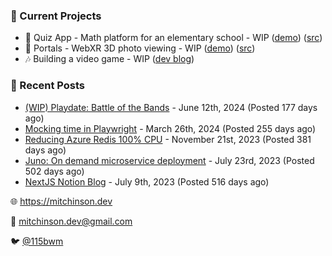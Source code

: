 ### 📌 Current Projects
- 📝 Quiz App - Math platform for an elementary school - WIP ([demo](https://quiz-staging.mitchinson.dev/)) ([src](https://github.com/bmitchinson/budget-entry))
- 📸 Portals - WebXR 3D photo viewing - WIP ([demo](https://portals.mitchinson.dev/)) ([src](https://github.com/bmitchinson/vr-jpg-viewer-webxr))
- 🎶 Building a video game - WIP ([dev blog](https://blog.mitchinson.dev/playdate-dev-one))

### 📝 Recent Posts

- [(WIP) Playdate: Battle of the Bands](https://blog.mitchinson.dev/playdate-dev-one) - June 12th, 2024 (Posted 177 days ago)
- [Mocking time in Playwright](https://blog.mitchinson.dev/playwright-mock-time) - March 26th, 2024 (Posted 255 days ago)
- [Reducing Azure Redis 100% CPU](https://blog.mitchinson.dev/redis-cpu) - November 21st, 2023 (Posted 381 days ago)
- [Juno: On demand microservice deployment](https://blog.mitchinson.dev/juno) - July 23rd, 2023 (Posted 502 days ago)
- [NextJS Notion Blog](https://blog.mitchinson.dev/blog-2023) - July 9th, 2023 (Posted 516 days ago)

🌐 https://mitchinson.dev

💌 mitchinson.dev@gmail.com

🐦 [@115bwm](https://twitter.com/115bwm)